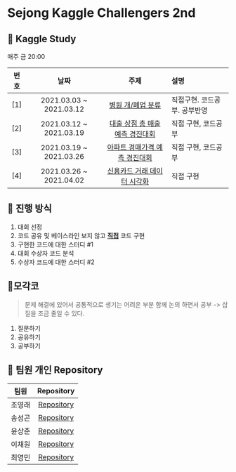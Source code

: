 # Sejong Kaggle Challengers 2nd


## 📌 Kaggle Study 

매주 금 20:00

| 번호 | 날짜 | 주제 | 설명 |
|:---:|:---:|:---:|:---|
| [1] |2021.03.03 ~ 2021.03.12| [병원 개/폐업 분류](https://dacon.io/competitions/official/9565/overview/)|직접구현. 코드공부. 공부반영 |
| [2] |2021.03.12 ~ 2021.03.19| [대출 상점 총 매출 예측 경진대회](https://dacon.io/competitions/official/136/overview/description/)|직접 구현, 코드공부 |
| [3] |2021.03.19 ~ 2021.03.26| [아파트 경매가격 예측 경진대회](https://dacon.io/competitions/official/17801/overview/description/)|직접 구현, 코드공부 |
| [4] |2021.03.26 ~ 2021.04.02| [신용카드 거래 데이터 시각화](https://dacon.io/competitions/official/42473/overview/description/)|직접 구현 |



## 📌 진행 방식 

1. 대회 선정
2. 코드 공유 및 베이스라인 보지 않고 <u>**직접**</u> 코드 구현
3. 구현한 코드에 대한 스터디 #1
4. 대회 수상자 코드 분석
5. 수상자 코드에 대한 스터디 #2

## 📌모각코
> 문제 해결에 있어서 공통적으로 생기는 어려운 부분 함께 논의 하면서 공부 -> 삽질을 조금 줄일 수 있다.

1. 질문하기
2. 공유하기
3. 공부하기

## 📌 팀원 개인 Repository

| 팀원 | Repository |
| :--------: | :--------: |
| 조영래 |[Repository](https://github.com/Sejong-Kaggle-Challengers-2nd/Cho-D-YoungRae)|
| 송성곤 |[Repository](https://github.com/Sejong-Kaggle-Challengers-2nd/Sunggon_Song)|
| 윤상준 |[Repository](https://github.com/Sejong-Kaggle-Challengers-2nd/Yoon_SangJun)|
| 이채원 |[Repository](https://github.com/Sejong-Kaggle-Challengers-2nd/chaewon)|
| 최영민 |[Repository](https://github.com/Sejong-Kaggle-Challengers-2nd/Choi_YoungMin)|



